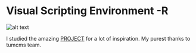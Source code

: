# Visual Scripting Environment -R
![alt text](https://www.codeproject.com/KB/mentor/1239656/splash.gif "Sample")

I studied the amazing [PROJECT](https://github.com/tumcms/TUM.CMS.VPLControl) for a lot of inspiration. My purest thanks to tumcms team.
